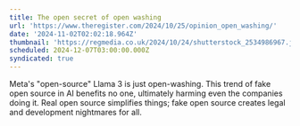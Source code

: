 ```yaml
---
title: The open secret of open washing
url: 'https://www.theregister.com/2024/10/25/opinion_open_washing/'
date: '2024-11-02T02:02:18.964Z'
thumbnail: 'https://regmedia.co.uk/2024/10/24/shutterstock_2534986967.jpg'
scheduled: 2024-12-07T03:00:00.000Z
syndicated: true
---
```

Meta's "open-source" Llama 3 is just open-washing.  This trend of fake open source in AI benefits no one, ultimately harming even the companies doing it. Real open source simplifies things; fake open source creates legal and development nightmares for all.
